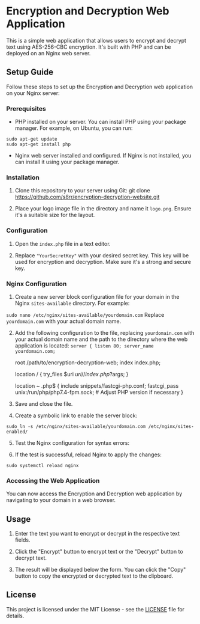 # Encryption and Decryption Web Application

This is a simple web application that allows users to encrypt and decrypt text using AES-256-CBC encryption. It's built with PHP and can be deployed on an Nginx web server.

## Setup Guide

Follow these steps to set up the Encryption and Decryption web application on your Nginx server:

### Prerequisites

- PHP installed on your server. You can install PHP using your package manager. For example, on Ubuntu, you can run:

```sudo apt-get update```   
```sudo apt-get install php```

- Nginx web server installed and configured. If Nginx is not installed, you can install it using your package manager.

### Installation

1. Clone this repository to your server using Git:
git clone https://github.com/s8rr/encryption-decryption-website.git


3. Place your logo image file in the directory and name it `logo.png`. Ensure it's a suitable size for the layout.

### Configuration

1. Open the `index.php` file in a text editor.

2. Replace `"YourSecretKey"` with your desired secret key. This key will be used for encryption and decryption. Make sure it's a strong and secure key.

### Nginx Configuration

1. Create a new server block configuration file for your domain in the Nginx `sites-available` directory. For example:

```sudo nano /etc/nginx/sites-available/yourdomain.com```
Replace `yourdomain.com` with your actual domain name.

2. Add the following configuration to the file, replacing `yourdomain.com` with your actual domain name and the path to the directory where the web application is located:
`server {
listen 80;
server_name yourdomain.com;`


   root /path/to/encryption-decryption-web;
   index index.php;

   location / {
       try_files $uri $uri/ /index.php?$args;
   }

   location ~ \.php$ {
       include snippets/fastcgi-php.conf;
       fastcgi_pass unix:/run/php/php7.4-fpm.sock; # Adjust PHP version if necessary
   }


4. Save and close the file.

5. Create a symbolic link to enable the server block:

``sudo ln -s /etc/nginx/sites-available/yourdomain.com /etc/nginx/sites-enabled/``

5. Test the Nginx configuration for syntax errors:

6. If the test is successful, reload Nginx to apply the changes:

``sudo systemctl reload nginx``

### Accessing the Web Application

You can now access the Encryption and Decryption web application by navigating to your domain in a web browser.

## Usage

1. Enter the text you want to encrypt or decrypt in the respective text fields.

2. Click the "Encrypt" button to encrypt text or the "Decrypt" button to decrypt text.

3. The result will be displayed below the form. You can click the "Copy" button to copy the encrypted or decrypted text to the clipboard.

## License

This project is licensed under the MIT License - see the [LICENSE](LICENSE) file for details.
